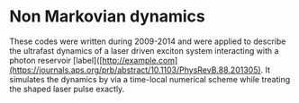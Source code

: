 # Non Markovian dynamics
These codes were written during 2009-2014 and were applied to describe the ultrafast dynamics of a laser driven exciton system interacting with a photon reservoir [label]([http://example.com](https://journals.aps.org/prb/abstract/10.1103/PhysRevB.88.201305).
It simulates the dynamics by via a time-local numerical scheme while treating the shaped laser pulse exactly. 

